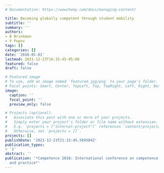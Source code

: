 ```yaml
---
# Documentation: https://wowchemy.com/docs/managing-content/

title: Becoming globally competent through student mobility
subtitle: ''
summary: ''
authors:
- B Brinkman
- V Popov
tags: []
categories: []
date: '2016-01-01'
lastmod: 2021-12-23T16:15:45-05:00
featured: false
draft: false

# Featured image
# To use, add an image named `featured.jpg/png` to your page's folder.
# Focal points: Smart, Center, TopLeft, Top, TopRight, Left, Right, BottomLeft, Bottom, BottomRight.
image:
  caption: ''
  focal_point: ''
  preview_only: false

# Projects (optional).
#   Associate this post with one or more of your projects.
#   Simply enter your project's folder or file name without extension.
#   E.g. `projects = ["internal-project"]` references `content/project/deep-learning/index.md`.
#   Otherwise, set `projects = []`.
projects: []
publishDate: '2021-12-23T21:15:45.589504Z'
publication_types:
- '1'
abstract: ''
publication: '*Competence 2016: International conference on competence theory, research
  and practice*'
---
```

